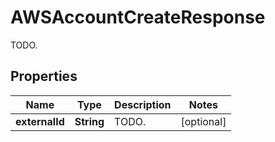 

# AWSAccountCreateResponse

TODO.
## Properties

Name | Type | Description | Notes
------------ | ------------- | ------------- | -------------
**externalId** | **String** | TODO. |  [optional]



